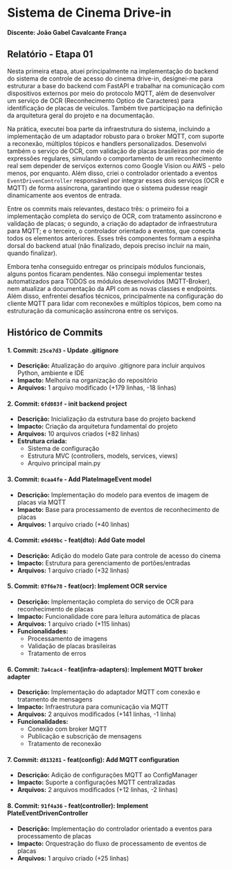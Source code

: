 # Sistema de Cinema Drive-in 

#### Discente: João Gabel Cavalcante França

## Relatório - Etapa 01


Nesta primeira etapa, atuei principalmente na implementação do backend do sistema de controle de acesso do cinema drive-in, designei-me para estruturar a base do backend com FastAPI e trabalhar na comunicação com dispositivos externos por meio do protocolo MQTT, além de desenvolver um serviço de OCR (Reconhecimento Optico de Caracteres) para identificação de placas de veículos. Também tive participação na definição da arquitetura geral do projeto e na documentação.

Na prática, executei boa parte da infraestrutura do sistema, incluindo a implementação de um adaptador robusto para o broker MQTT, com suporte a reconexão, múltiplos tópicos e handlers personalizados. Desenvolvi também o serviço de OCR, com validação de placas brasileiras por meio de expressões regulares, simulando o comportamento de um reconhecimento real sem depender de serviços externos como Google Vision ou AWS - pelo menos, por enquanto. Além disso, criei o controlador orientado a eventos ```EventDrivenController``` responsável por integrar esses dois serviços (OCR e MQTT) de forma assíncrona, garantindo que o sistema pudesse reagir dinamicamente aos eventos de entrada.

Entre os commits mais relevantes, destaco três: o primeiro foi a implementação completa do serviço de OCR, com tratamento assíncrono e validação de placas; o segundo, a criação do adaptador de infraestrutura para MQTT; e o terceiro, o controlador orientado a eventos, que conecta todos os elementos anteriores. Esses três componentes formam a espinha dorsal do backend atual (não finalizado, depois preciso incluir na main, quando finalizar).

Embora tenha conseguido entregar os principais módulos funcionais, alguns pontos ficaram pendentes. Não consegui implementar testes automatizados para TODOS os módulos desenvolvidos (MQTT-Broker), nem atualizar a documentação da API com as novas classes e endpoints. Além disso, enfrentei desafios técnicos, principalmente na configuração do cliente MQTT para lidar com reconexões e múltiplos tópicos, bem como na estruturação da comunicação assíncrona entre os serviços.

## Histórico de Commits

#### 1. **Commit:** `25ce7d3` - Update .gitignore
- **Descrição:** Atualização do arquivo .gitignore para incluir arquivos Python, ambiente e IDE
- **Impacto:** Melhoria na organização do repositório
- **Arquivos:** 1 arquivo modificado (+179 linhas, -18 linhas)

#### 2. **Commit:** `6fd083f` - init backend project
- **Descrição:** Inicialização da estrutura base do projeto backend
- **Impacto:** Criação da arquitetura fundamental do projeto
- **Arquivos:** 10 arquivos criados (+82 linhas)
- **Estrutura criada:**
  - Sistema de configuração
  - Estrutura MVC (controllers, models, services, views)
  - Arquivo principal main.py

#### 3. **Commit:** `0caa4fe` - Add PlateImageEvent model
- **Descrição:** Implementação do modelo para eventos de imagem de placas via MQTT
- **Impacto:** Base para processamento de eventos de reconhecimento de placas
- **Arquivos:** 1 arquivo criado (+40 linhas)

#### 4. **Commit:** `e9d49bc` - feat(dto): Add Gate model
- **Descrição:** Adição do modelo Gate para controle de acesso do cinema
- **Impacto:** Estrutura para gerenciamento de portões/entradas
- **Arquivos:** 1 arquivo criado (+32 linhas)

#### 5. **Commit:** `07f6e78` - feat(ocr): Implement OCR service
- **Descrição:** Implementação completa do serviço de OCR para reconhecimento de placas
- **Impacto:** Funcionalidade core para leitura automática de placas
- **Arquivos:** 1 arquivo criado (+115 linhas)
- **Funcionalidades:**
  - Processamento de imagens
  - Validação de placas brasileiras
  - Tratamento de erros

#### 6. **Commit:** `7a4cac4` - feat(infra-adapters): Implement MQTT broker adapter
- **Descrição:** Implementação do adaptador MQTT com conexão e tratamento de mensagens
- **Impacto:** Infraestrutura para comunicação via MQTT
- **Arquivos:** 2 arquivos modificados (+141 linhas, -1 linha)
- **Funcionalidades:**
  - Conexão com broker MQTT
  - Publicação e subscrição de mensagens
  - Tratamento de reconexão

#### 7. **Commit:** `d813281` - feat(config): Add MQTT configuration
- **Descrição:** Adição de configurações MQTT ao ConfigManager
- **Impacto:** Suporte a configurações MQTT centralizadas
- **Arquivos:** 2 arquivos modificados (+12 linhas, -2 linhas)

#### 8. **Commit:** `91f4a36` - feat(controller): Implement PlateEventDrivenController
- **Descrição:** Implementação do controlador orientado a eventos para processamento de placas
- **Impacto:** Orquestração do fluxo de processamento de eventos de placas
- **Arquivos:** 1 arquivo criado (+25 linhas)
